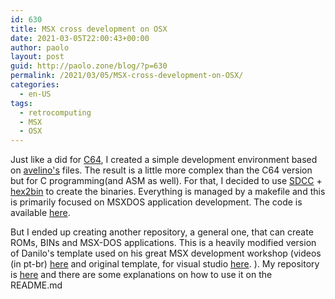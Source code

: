 ```yaml
---
id: 630
title: MSX cross development on OSX
date: 2021-03-05T22:00:43+00:00
author: paolo
layout: post
guid: http://paolo.zone/blog/?p=630
permalink: /2021/03/05/MSX-cross-development-on-OSX/
categories:
  - en-US
tags:
  - retrocomputing
  - MSX
  - OSX
---
```


Just like a did for [C64](paolo.zone/blog/2021/02/10/C64-cross-development-on-OSX/), I created a simple development environment based on [avelino's](http://msx.avelinoherrera.com/index_en.html) files. The result is a little more complex than the C64 version but for C programming(and ASM as well).
For that, I decided to use [SDCC](http://sdcc.sourceforge.net/) + [hex2bin](http://hex2bin.sourceforge.net/) to create the binaries. Everything is managed by a makefile and this is primarily focused on MSXDOS application development. The code is available [here](https://github.com/paoloo/msxdos-app).

But I ended up creating another repository, a general one, that can create ROMs, BINs and MSX-DOS applications. This is a heavily modified version of Danilo's template used on his great MSX development workshop (videos (in pt-br) [here](https://www.youtube.com/channel/UC-QPKENS07P_5q-7a7ps2HA/videos) and original template, for visual studio [here](https://github.com/paoloo/sdcc-msx-template). ). My repository is [here](https://github.com/paoloo/sdcc-msx-template) and there are some explanations on how to use it on the README.md
